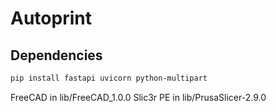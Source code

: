 # Autoprint

## Dependencies
```bash
pip install fastapi uvicorn python-multipart
```

FreeCAD    in lib/FreeCAD_1.0.0
Slic3r PE  in lib/PrusaSlicer-2.9.0
